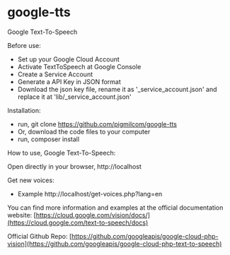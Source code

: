 # google-tts
Google Text-To-Speech

Before use:
- Set up your Google Cloud Account
- Activate TextToSpeech at Google Console
- Create a Service Account
- Generate a API Key in JSON format
- Download the json key file, rename it as '_service_account.json' and replace it at 'lib/_service_account.json'

Installation:
- run, git clone https://github.com/pigmilcom/google-tts
- Or, download the code files to your computer
- run, composer install

How to use,
Google Text-To-Speech:

Open directly in your browser, http://localhost

 Get new voices:
- Example http://localhost/get-voices.php?lang=en
  

You can find more information and examples at the official documentation website:
[https://cloud.google.com/vision/docs/](https://cloud.google.com/text-to-speech/docs)

Official Github Repo:
[https://github.com/googleapis/google-cloud-php-vision](https://github.com/googleapis/google-cloud-php-text-to-speech)
